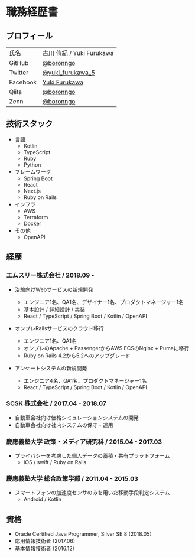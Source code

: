 # 職務経歴書

## プロフィール

|          |                                                               |
| -------- | ------------------------------------------------------------- |
| 氏名     | 古川 侑紀 / Yuki Furukawa                                     |
| GitHub   | [@boronngo](https://github.com/boronngo/)                     |
| Twitter  | [@yuki_furukawa_5](https://twitter.com/yuki_furukawa_5)       |
| Facebook | [Yuki Furukawa](https://www.facebook.com/yuki.furukawa.3388/) |
| Qiita    | [@boronngo](https://qiita.com/boronngo)                       |
| Zenn     | [@boronngo](https://zenn.dev/boronngo)                        |

## 技術スタック

- 言語
  - Kotlin
  - TypeScript
  - Ruby
  - Python
- フレームワーク
  - Spring Boot
  - React
  - Next.js
  - Ruby on Rails
- インフラ
  - AWS
  - Terraform
  - Docker
- その他
  - OpenAPI

## 経歴

### エムスリー株式会社 / 2018.09 -

- 治験向けWebサービスの新規開発

  - エンジニア1名、QA1名、デザイナー1名、プロダクトマネージャー1名
  - 基本設計 / 詳細設計 / 実装
  - React / TypeScript / Spring Boot / Kotlin / OpenAPI

- オンプレRailsサービスのクラウド移行

  - エンジニア1名、QA1名
  - オンプレのApache + PassengerからAWS ECSのNginx + Pumaに移行
  - Ruby on Rails 4.2から5.2へのアップグレード

- アンケートシステムの新規開発
  - エンジニア4名、QA1名、プロダクトマネージャー1名
  - React / TypeScript / Spring Boot / Kotlin / OpenAPI

### SCSK 株式会社 / 2017.04 - 2018.07

- 自動車会社向け価格シミュレーションシステムの開発
- 自動車会社向け社内システムの保守・運用

### 慶應義塾大学 政策・メディア研究科 / 2015.04 - 2017.03

- プライバシーを考慮した個人データの蓄積・共有プラットフォーム
  - iOS / swift / Ruby on Rails

### 慶應義塾大学 総合政策学部 / 2011.04 - 2015.03

- スマートフォンの加速度センサのみを用いた移動手段判定システム
  - Android / Kotlin

## 資格

- Oracle Certified Java Programmer, Silver SE 8 (2018.05)
- 応用情報技術者 (2017.06)
- 基本情報技術者 (2016.12)
